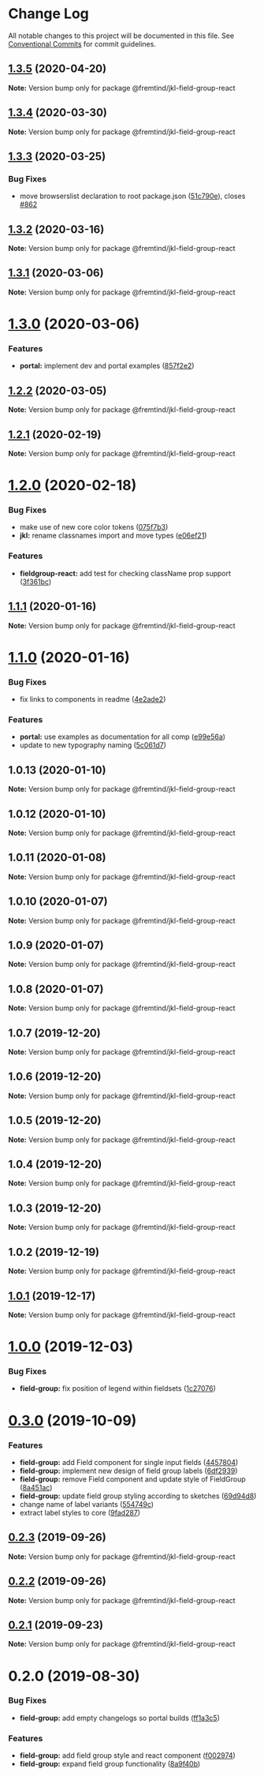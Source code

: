 # Change Log

All notable changes to this project will be documented in this file.
See [Conventional Commits](https://conventionalcommits.org) for commit guidelines.

## [1.3.5](https://github.com/fremtind/jokul/compare/@fremtind/jkl-field-group-react@1.3.4...@fremtind/jkl-field-group-react@1.3.5) (2020-04-20)

**Note:** Version bump only for package @fremtind/jkl-field-group-react





## [1.3.4](https://github.com/fremtind/jokul/compare/@fremtind/jkl-field-group-react@1.3.3...@fremtind/jkl-field-group-react@1.3.4) (2020-03-30)

**Note:** Version bump only for package @fremtind/jkl-field-group-react





## [1.3.3](https://github.com/fremtind/jokul/compare/@fremtind/jkl-field-group-react@1.3.2...@fremtind/jkl-field-group-react@1.3.3) (2020-03-25)


### Bug Fixes

* move browserslist declaration to root package.json ([51c790e](https://github.com/fremtind/jokul/commit/51c790ea79ca3d667871380c6bfbe85a5738920b)), closes [#862](https://github.com/fremtind/jokul/issues/862)





## [1.3.2](https://github.com/fremtind/jokul/compare/@fremtind/jkl-field-group-react@1.3.1...@fremtind/jkl-field-group-react@1.3.2) (2020-03-16)

**Note:** Version bump only for package @fremtind/jkl-field-group-react





## [1.3.1](https://github.com/fremtind/jokul/compare/@fremtind/jkl-field-group-react@1.3.0...@fremtind/jkl-field-group-react@1.3.1) (2020-03-06)

**Note:** Version bump only for package @fremtind/jkl-field-group-react





# [1.3.0](https://github.com/fremtind/jokul/compare/@fremtind/jkl-field-group-react@1.2.2...@fremtind/jkl-field-group-react@1.3.0) (2020-03-06)


### Features

* **portal:** implement dev and portal examples ([857f2e2](https://github.com/fremtind/jokul/commit/857f2e29359f9442a7da0c977a94d63dfbdfc194))





## [1.2.2](https://github.com/fremtind/jokul/compare/@fremtind/jkl-field-group-react@1.2.1...@fremtind/jkl-field-group-react@1.2.2) (2020-03-05)

**Note:** Version bump only for package @fremtind/jkl-field-group-react





## [1.2.1](https://github.com/fremtind/jokul/compare/@fremtind/jkl-field-group-react@1.2.0...@fremtind/jkl-field-group-react@1.2.1) (2020-02-19)

**Note:** Version bump only for package @fremtind/jkl-field-group-react





# [1.2.0](https://github.com/fremtind/jokul/compare/@fremtind/jkl-field-group-react@1.1.1...@fremtind/jkl-field-group-react@1.2.0) (2020-02-18)


### Bug Fixes

* make use of new core color tokens ([075f7b3](https://github.com/fremtind/jokul/commit/075f7b37920805bf780120247461d79c3d8c406e))
* **jkl:** rename classnames import and move types ([e06ef21](https://github.com/fremtind/jokul/commit/e06ef21062b345d5defab335253041dad7ae6134))


### Features

* **fieldgroup-react:** add test for checking className prop support ([3f361bc](https://github.com/fremtind/jokul/commit/3f361bc8ce9b172efc712aec1dfded556b4b196b))





## [1.1.1](https://github.com/fremtind/jokul/compare/@fremtind/jkl-field-group-react@1.1.0...@fremtind/jkl-field-group-react@1.1.1) (2020-01-16)

**Note:** Version bump only for package @fremtind/jkl-field-group-react





# [1.1.0](https://github.com/fremtind/jokul/compare/@fremtind/jkl-field-group-react@1.0.4...@fremtind/jkl-field-group-react@1.1.0) (2020-01-16)


### Bug Fixes

* fix links to components in readme ([4e2ade2](https://github.com/fremtind/jokul/commit/4e2ade2f71d4fa1bd80e4e3d823691589207b641))


### Features

* **portal:** use examples as documentation for all comp ([e99e56a](https://github.com/fremtind/jokul/commit/e99e56ab2f5bf13cd0e72bf010e6472a08ffabe9))
* update to new typography naming ([5c061d7](https://github.com/fremtind/jokul/commit/5c061d7b52529f83a16cf944db240984b67f5229))





## 1.0.13 (2020-01-10)

**Note:** Version bump only for package @fremtind/jkl-field-group-react





## 1.0.12 (2020-01-10)

**Note:** Version bump only for package @fremtind/jkl-field-group-react





## 1.0.11 (2020-01-08)

**Note:** Version bump only for package @fremtind/jkl-field-group-react





## 1.0.10 (2020-01-07)

**Note:** Version bump only for package @fremtind/jkl-field-group-react





## 1.0.9 (2020-01-07)

**Note:** Version bump only for package @fremtind/jkl-field-group-react





## 1.0.8 (2020-01-07)

**Note:** Version bump only for package @fremtind/jkl-field-group-react





## 1.0.7 (2019-12-20)

**Note:** Version bump only for package @fremtind/jkl-field-group-react





## 1.0.6 (2019-12-20)

**Note:** Version bump only for package @fremtind/jkl-field-group-react





## 1.0.5 (2019-12-20)

**Note:** Version bump only for package @fremtind/jkl-field-group-react





## 1.0.4 (2019-12-20)

**Note:** Version bump only for package @fremtind/jkl-field-group-react





## 1.0.3 (2019-12-20)

**Note:** Version bump only for package @fremtind/jkl-field-group-react

## 1.0.2 (2019-12-19)

**Note:** Version bump only for package @fremtind/jkl-field-group-react

## [1.0.1](https://github.com/fremtind/jokul/compare/@fremtind/jkl-field-group-react@1.0.0...@fremtind/jkl-field-group-react@1.0.1) (2019-12-17)

**Note:** Version bump only for package @fremtind/jkl-field-group-react

# [1.0.0](https://github.com/fremtind/jokul/compare/@fremtind/jkl-field-group-react@0.3.0...@fremtind/jkl-field-group-react@1.0.0) (2019-12-03)

### Bug Fixes

-   **field-group:** fix position of legend within fieldsets ([1c27076](https://github.com/fremtind/jokul/commit/1c2707658a9fd3eaef75f3635edc98e180cb13a7))

# [0.3.0](https://github.com/fremtind/jokul/compare/@fremtind/jkl-field-group-react@0.2.3...@fremtind/jkl-field-group-react@0.3.0) (2019-10-09)

### Features

-   **field-group:** add Field component for single input fields ([4457804](https://github.com/fremtind/jokul/commit/4457804))
-   **field-group:** implement new design of field group labels ([6df2939](https://github.com/fremtind/jokul/commit/6df2939))
-   **field-group:** remove Field component and update style of FieldGroup ([8a451ac](https://github.com/fremtind/jokul/commit/8a451ac))
-   **field-group:** update field group styling according to sketches ([69d94d8](https://github.com/fremtind/jokul/commit/69d94d8))
-   change name of label variants ([554749c](https://github.com/fremtind/jokul/commit/554749c))
-   extract label styles to core ([9fad287](https://github.com/fremtind/jokul/commit/9fad287))

## [0.2.3](https://github.com/fremtind/jokul/compare/@fremtind/jkl-field-group-react@0.2.2...@fremtind/jkl-field-group-react@0.2.3) (2019-09-26)

**Note:** Version bump only for package @fremtind/jkl-field-group-react

## [0.2.2](https://github.com/fremtind/jokul/compare/@fremtind/jkl-field-group-react@0.2.1...@fremtind/jkl-field-group-react@0.2.2) (2019-09-26)

**Note:** Version bump only for package @fremtind/jkl-field-group-react

## [0.2.1](https://github.com/fremtind/jokul/compare/@fremtind/jkl-field-group-react@0.2.0...@fremtind/jkl-field-group-react@0.2.1) (2019-09-23)

**Note:** Version bump only for package @fremtind/jkl-field-group-react

# 0.2.0 (2019-08-30)

### Bug Fixes

-   **field-group:** add empty changelogs so portal builds ([ff1a3c5](https://github.com/fremtind/jokul/commit/ff1a3c5))

### Features

-   **field-group:** add field group style and react component ([f002974](https://github.com/fremtind/jokul/commit/f002974))
-   **field-group:** expand field group functionality ([8a9f40b](https://github.com/fremtind/jokul/commit/8a9f40b))
